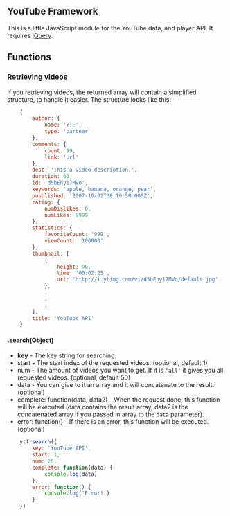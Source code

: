 YouTube Framework
-----
This is a little JavaScript module for the YouTube data, and player API. It requires [jQuery](https://github.com/jquery/jquery). 

<h2>Functions</h2>

<h3>Retrieving videos</h3>

If you retrieving videos, the returned array will contain a simplified structure, to handle it easier. The structure looks like this:

``` js
	{
		author: {
			name: 'YTF',
			type: 'partner'
		},
		comments: {
			count: 99,
			link: 'url'
		},
		desc: 'This a video description.',
		duration: 60,
		id: 'd5bEny17MVo',
		keywords: 'apple, banana, orange, pear',
		pusblished: '2007-10-02T08:10:50.000Z',
		rating: {
			numDislikes: 0,
			numLikes: 9999
		},
		statistics: {
			favoriteCount: '999',
			viewCount: '100000'
		},
		thumbnail: [
			{
				height: 90,
				time: '00:02:25',
				url: 'http://i.ytimg.com/vi/d5bEny17MVo/default.jpg'
			},
			.
			.
			.
		],
		title: 'YouTube API'
	}
```

<h4>.search(Object)</h4>

* <b>key</b> - The key string for searching.
* start - The start index of the requested videos. (optional, default 1)
* num - The amount of videos you want to get. If it is `'all'` it gives you all requested videos. (optional, default 50)
* data - You can give to it an array and it will concatenate to the result. (optional)
* complete: function(data, data2) - When the request done, this function will be executed (data contains the result array, data2 is the concatenated array if you passed in array to the `data` parameter).
* error: function() - If there is an error, this function will be executed. (optional)

``` js
	ytf.search({
		key: 'YouTube API',
		start: 1,
		num: 25,
		complete: function(data) {
			console.log(data)
		},
		error: function() {
			console.log('Error!')
		}
	})
```